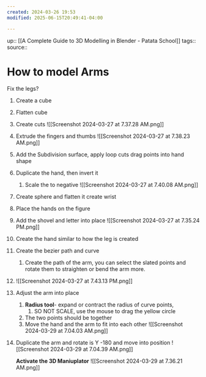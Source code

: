 ```yaml
---
created: 2024-03-26 19:53
modified: 2025-06-15T20:49:41-04:00

---
```

up::  [[A Complete Guide to 3D Modelling in Blender - Patata School]]
tags::
source::
# How to model Arms


Fix the legs?
1. Create a cube
2. Flatten cube
3. Create cuts
	 ![[Screenshot 2024-03-27 at 7.37.28 AM.png]]
1. Extrude the fingers and thumbs
	 ![[Screenshot 2024-03-27 at 7.38.23 AM.png]]
5. Add the Subdivision surface, apply loop cuts drag points into hand shape
6. Duplicate the hand, then invert it
	1. Scale the to negative
	![[Screenshot 2024-03-27 at 7.40.08 AM.png]]
6. Create sphere and flatten it create wrist
7. Place the hands on the figure
8. Add the shovel and letter into place
![[Screenshot 2024-03-27 at 7.35.24 PM.png]]

9. Create the hand similar to how the leg is created
10. Create the bezier path and curve
	1. Create the path of the arm, you can select the slated points and rotate them to straighten or bend the arm more.
11. ![[Screenshot 2024-03-27 at 7.43.13 PM.png]]
12. Adjust the arm into place
	1. **Radius tool**- expand or contract the radius of curve points,
		1. SO NOT SCALE, use the mouse to drag the yellow circle
	2. The two points should be together
	3. Move the hand and the arm to fit into each other
	 ![[Screenshot 2024-03-29 at 7.04.03 AM.png]]
13. Duplicate the arm and rotate is Y -180 and move into position
	![[Screenshot 2024-03-29 at 7.04.39 AM.png]]


	**Activate the 3D Maniuplator**
	![[Screenshot 2024-03-29 at 7.36.21 AM.png]]
